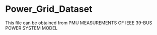 # Power_Grid_Dataset
This file can be obtained from PMU MEASUREMENTS OF IEEE 39-BUS POWER SYSTEM MODEL
